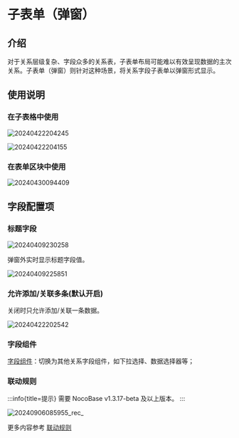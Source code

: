 # 子表单（弹窗）

## 介绍

对于关系层级复杂、字段众多的关系表，子表单布局可能难以有效呈现数据的主次关系。子表单（弹窗）则针对这种场景，将关系字段子表单以弹窗形式显示。


## 使用说明

### 在子表格中使用

![20240422204245](https://static-docs.nocobase.com/20240422204245.png)

![20240422204155](https://static-docs.nocobase.com/20240422204155.png)
### 在表单区块中使用

![20240430094409](https://static-docs.nocobase.com/20240430094409.png)

## 字段配置项

### 标题字段

![20240409230258](https://static-docs.nocobase.com/20240409230258.png)

弹窗外实时显示标题字段值。

![20240409225851](https://static-docs.nocobase.com/20240409225851.png)

### 允许添加/关联多条(默认开启)

关闭时只允许添加/关联一条数据。

![20240422202542](https://static-docs.nocobase.com/20240422202542.png)

### 字段组件

[字段组件](/handbook/ui/fields/association-field)：切换为其他关系字段组件，如下拉选择、数据选择器等；

### 联动规则
:::info{title=提示}
需要 NocoBase v1.3.17-beta 及以上版本。
:::

![20240906085955_rec_](https://nocobase-docs.oss-cn-beijing.aliyuncs.com/20240906085955_rec_.gif)

更多内容参考 [联动规则](/handbook/ui/blocks/block-settings/linkage-rule)
